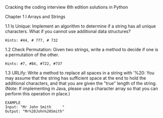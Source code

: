 Cracking the coding interview 6th edition solutions in Python

Chapter 1 I Arrays and Strings

1.1 Is Unique: Implement an algorithm to determine if a string has all unique characters.
    What if you cannot use additional data structures?
    
    Hints: #44, # 777, # 732

1.2 Check Permutation: Given two strings, write a method to decide if one is a permutation of the other.
    
    Hints: #7, #84, #722, #737

1.3 URLify: Write a method to replace all spaces in a string with '%20:
    You may assume that the string has sufficient space at the end to hold the additional characters,
    and that you are given the "true" length of the string.
    (Note: If implementing in Java, please use a character array so that you can perform this operation in place.)
    
    EXAMPLE
    Input: "Mr John Smith     "
    Output: "Mr%20John%20Smith"

